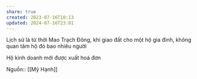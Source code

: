 ```yaml
---
share: true
created: 2023-07-16T10:13
updated: 2024-07-16T23:01
---
```

Lịch sử là từ thời Mao Trạch Đông, khi giao đất cho một hộ gia đình, không quan tâm hộ đó bao nhiêu người

Hộ kinh doanh mới được xuất hoá đơn

Nguồn:: [[Mỹ Hạnh]]

